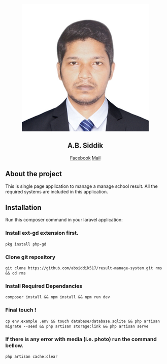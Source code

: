 <p align="center"><a href="https://laravel.com" target="_blank">
<img src="https://github.com/absiddik517/about/blob/main/600x600-80kb.jpg" width="400"></a></p>

<h2 align="center">
  A.B. Siddik
</h2>

<p align="center">
<a href="https://facebook.com/absiddik.u" target="_blank">Facebook</a>
<a href="mailto:absiddik517@gmail.com">Mail</a>
</p>

## About the project

This is single page application to manage a manage school result. All the required systems are included in this application. 

## Installation

Run this composer command in your laravel application:

### Install ext-gd extension first.
```
pkg install php-gd
```

### Clone git repository 
```
git clone https://github.com/absiddik517/result-manage-system.git rms && cd rms 
```

### Install Required Dependancies
```
composer install && npm install && npm run dev 
```

### Final touch !
```
cp env.example .env && touch database/database.sqlite && php artisan migrate --seed && php artisan storage:link && php artisan serve
```

### If there is any error with media (i.e. photo) run the command bellow.

```
php artisan cache:clear
```


